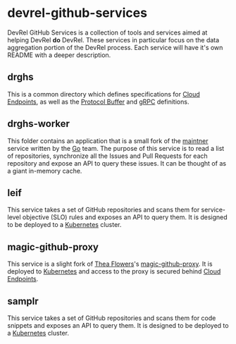 # devrel-github-services

DevRel GitHub Services is a collection of tools and services aimed
at helping DevRel **do** DevRel. These services in particular focus on the
data aggregation portion of the DevRel process.
Each service will have it's own README with a deeper description.

## drghs

This is a common directory which defines specifications for
[Cloud Endpoints](https://cloud.google.com/endpoints), as well as the
[Protocol Buffer](https://developers.google.com/protocol-buffers/) and
[gRPC](https://grpc.io) definitions.

## drghs-worker

This folder contains an application that is a small fork of the
[maintner](https://github.com/golang/build/tree/master/maintner) service
written by the [Go](https://golang.org) team. The purpose of this service is
to read a list of repositories, synchronize all the Issues and Pull Requests
for each repository and expose an API to query these issues.
It can be thought of as a giant in-memory cache.

## leif

This service takes a set of GitHub repositories and scans them for service-level objective (SLO) rules and exposes an API to query them. It is designed to be deployed to a
[Kubernetes](https://kubernetes.io) cluster.

## magic-github-proxy

This service is a slight fork of [Thea Flowers](https://github.com/theacodes)'s
[magic-github-proxy](https://github.com/theacodes/magic-github-proxy).
It is deployed to [Kubernetes](https://kubernetes.io)
and access to the proxy is secured behind
[Cloud Endpoints](https://cloud.google.com/endpoints).

## samplr

This service takes a set of GitHub repositories and scans them for code
snippets and exposes an API to query them. It is designed to be deployed to a
[Kubernetes](https://kubernetes.io) cluster.
